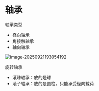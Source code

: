 # 轴承

轴承类型

- 径向轴承
- 角接触轴承
- 轴向轴承

![image-20250921193054192](C:\Users\root\AppData\Roaming\Typora\typora-user-images\image-20250921193054192.png)

旋转轴承

- 滚珠轴承：放的是球
- 滚子轴承：放的是圆柱，只能承受径向载荷


